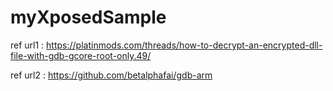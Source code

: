 # myXposedSample

ref url1 : https://platinmods.com/threads/how-to-decrypt-an-encrypted-dll-file-with-gdb-gcore-root-only.49/

ref url2 : https://github.com/betalphafai/gdb-arm
